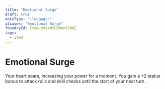 ```yaml
---
title: "Emotional Surge"
draft: true
noteType: ":luggage:"
aliases: "Emotional Surge"
foundryId: Item.y9l48SEDMonB1ROE
tags:
  - Item
---
```


# Emotional Surge

Your heart soars, increasing your power for a moment. You gain a +2 status bonus to attack rolls and skill checks until the start of your next turn.


